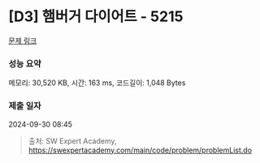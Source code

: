# [D3] 햄버거 다이어트 - 5215 

[문제 링크](https://swexpertacademy.com/main/code/problem/problemDetail.do?contestProbId=AWT-lPB6dHUDFAVT) 

### 성능 요약

메모리: 30,520 KB, 시간: 163 ms, 코드길이: 1,048 Bytes

### 제출 일자

2024-09-30 08:45



> 출처: SW Expert Academy, https://swexpertacademy.com/main/code/problem/problemList.do